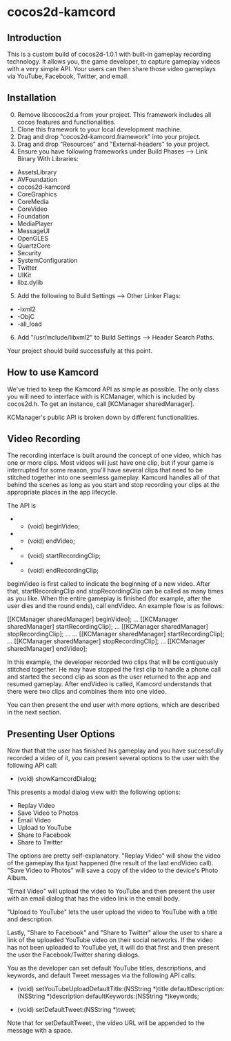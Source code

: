 cocos2d-kamcord
===============

Introduction
------------

This is a custom build of cocos2d-1.0.1 with built-in gameplay recording technology.
It allows you, the game developer, to capture gameplay videos with a very simple API.
Your users can then share those video gameplays via YouTube, Facebook, Twitter, and email.


Installation
------------

0. Remove libcocos2d.a from your project. This framework includes all cocos features and functionalities.
1. Clone this framework to your local development machine.
2. Drag and drop "cocos2d-kamcord.framework" into your project.
3. Drag and drop "Resources" and "External-headers" to your project.
4. Ensure you have following frameworks under Build Phases --> Link Binary With Libraries:

* AssetsLibrary
* AVFoundation
* cocos2d-kamcord
* CoreGraphics
* CoreMedia
* CoreVideo
* Foundation
* MediaPlayer
* MessageUI
* OpenGLES
* QuartzCore
* Security
* SystemConfiguration
* Twitter
* UIKit
* libz.dylib

5. Add the following to Build Settings --> Other Linker Flags:

* -lxml2
* -ObjC
* -all_load

6. Add "/usr/include/libxml2" to Build Settings --> Header Search Paths.

Your project should build successfully at this point.

How to use Kamcord
------------------

We've tried to keep the Kamcord API as simple as possible. The only class you will need to interface with is KCManager, which is included by cocos2d.h. To get an instance, call [KCManager sharedManager].

KCManager's public API is broken down by different functionalities.

Video Recording
---------------

The recording interface is built around the concept of one video, which has one or more clips. Most videos will just have one clip, but if your game is interrupted for some reason, you'll have several clips that need to be stitched together into one seemless gameplay. Kamcord handles all of that behind the scenes as long as you start and stop recording your clips at the appropriate places in the app lifecycle.

The API is

* - (void) beginVideo;
* - (void) endVideo;
* - (void) startRecordingClip;
* - (void) endRecordingClip;

beginVideo is first called to indicate the beginning of a new video. After that, startRecordingClip and stopRecordingClip can be called as many times as you like. When the entire gameplay is finished (for example, after the user dies and the round ends), call endVideo. An example flow is as follows:

[[KCManager sharedManager] beginVideo];
...
[[KCManager sharedManager] startRecordingClip];
...
[[KCManager sharedManager] stopRecordingClip];
...
...
[[KCManager sharedManager] startRecordingClip];
...
[[KCManager sharedManager] stopRecordingClip];
...
[[KCManager sharedManager] endVideo];

In this example, the developer recorded two clips that will be contiguously stitched together. He may have stopped the first clip to handle a phone call and started the second clip as soon as the user returned to the app and resumed gameplay. After endVideo is called, Kamcord understands that there were two clips and combines them into one video.

You can then present the end user with more options, which are described in the next section.


Presenting User Options
-----------------------

Now that that the user has finished his gameplay and you have successfully recorded a video of it, you can present several options to the user with the following API call:

- (void) showKamcordDialog;

This presents a modal dialog view with the following options:

* Replay Video
* Save Video to Photos
* Email Video
* Upload to YouTube
* Share to Facebook
* Share to Twitter

The options are pretty self-explanatory. "Replay Video" will show the video of the gameplay tha tjust happened (the result of the last endVideo call). "Save Video to Photos" will save a copy of the video to the device's Photo Album.

"Email Video" will upload the video to YouTube and then present the user with an email dialog that has the video link in the email body.

"Upload to YouTube" lets the user upload the video to YouTube with a title and description.

Lastly, "Share to Facebook" and "Share to Twitter" allow the user to share a link of the uploaded YouTube video on their social networks. If the video has not been uploaded to YouTube yet, it will do that first and then present the user the Facebook/Twitter sharing dialogs.

You as the developer can set default YouTube titles, descriptions, and keywords, and default Tweet messages via the following API calls:

- (void) setYouTubeUploadDefaultTitle:(NSString *)title
                   defaultDescription:(NSString *)description
                      defaultKeywords:(NSString *)keywords;

- (void) setDefaultTweet:(NSString *)tweet;

Note that for setDefaultTweet:, the video URL will be appended to the message with a space.

